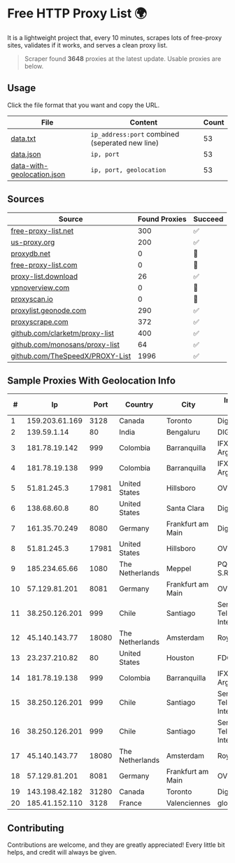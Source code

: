 
# Free HTTP Proxy List 🌍

It is a lightweight project that, every 10 minutes, scrapes lots of free-proxy sites, validates if it works, and serves a clean proxy list.


> Scraper found **3648** proxies at the latest update. Usable proxies are below.

## Usage

Click the file format that you want and copy the URL.


|File|Content|Count|
|----|-------|-----|
|[data.txt](https://raw.githubusercontent.com/themiralay/Proxy-List-World/master/data.txt)|`ip_address:port` combined (seperated new line)|53|
|[data.json](https://raw.githubusercontent.com/themiralay/Proxy-List-World/master/data.json)|`ip, port`|53|
|[data-with-geolocation.json](https://raw.githubusercontent.com/themiralay/Proxy-List-World/master/data-with-geolocation.json)|`ip, port, geolocation`|53|

## Sources

|Source|Found Proxies|Succeed|
|------|-------------|-------|
|[free-proxy-list.net](https://free-proxy-list.net)|300|✅|
|[us-proxy.org](https://www.us-proxy.org)|200|✅|
|[proxydb.net](http://proxydb.net)|0|🚫|
|[free-proxy-list.com](https://free-proxy-list.com/?page=&port=&type%5B%5D=http&type%5B%5D=https&up_time=0&search=Search)|0|🚫|
|[proxy-list.download](https://www.proxy-list.download/HTTP)|26|✅|
|[vpnoverview.com](https://vpnoverview.com/privacy/anonymous-browsing/free-proxy-servers)|0|🚫|
|[proxyscan.io](https://www.proxyscan.io)|0|🚫|
|[proxylist.geonode.com](https://proxylist.geonode.com/api/proxy-list?limit=300&page=1&sort_by=lastChecked&sort_type=desc&protocols=http,https)|290|✅|
|[proxyscrape.com](https://api.proxyscrape.com/v2/?request=displayproxies&protocol=http&timeout=10000&country=all&ssl=all&anonymity=all)|372|✅|
|[github.com/clarketm/proxy-list](https://raw.githubusercontent.com/clarketm/proxy-list/master/proxy-list-raw.txt)|400|✅|
|[github.com/monosans/proxy-list](https://raw.githubusercontent.com/monosans/proxy-list/main/proxies/http.txt)|64|✅|
|[github.com/TheSpeedX/PROXY-List](https://raw.githubusercontent.com/TheSpeedX/PROXY-List/master/http.txt)|1996|✅|


## Sample Proxies With Geolocation Info

|#|Ip|Port|Country|City|Internet Service Provider|
|-|--|----|-------|----|-------------------------|
|1|159.203.61.169|3128|Canada|Toronto|DigitalOcean, LLC|
|2|139.59.1.14|80|India|Bengaluru|DIGITALOCEAN|
|3|181.78.19.142|999|Colombia|Barranquilla|IFX Networks Argentina S.R.L|
|4|181.78.19.138|999|Colombia|Barranquilla|IFX Networks Argentina S.R.L|
|5|51.81.245.3|17981|United States|Hillsboro|OVH SAS|
|6|138.68.60.8|80|United States|Santa Clara|DigitalOcean, LLC|
|7|161.35.70.249|8080|Germany|Frankfurt am Main|DigitalOcean, LLC|
|8|51.81.245.3|17981|United States|Hillsboro|OVH SAS|
|9|185.234.65.66|1080|The Netherlands|Meppel|PQ HOSTING PLUS S.R.L.|
|10|57.129.81.201|8081|Germany|Frankfurt am Main|OVH SAS|
|11|38.250.126.201|999|Chile|Santiago|Servicios De Telecomunicaciones Intercable Ltda.|
|12|45.140.143.77|18080|The Netherlands|Amsterdam|RoyaleHosting BV|
|13|23.237.210.82|80|United States|Houston|FDCservers.net|
|14|181.78.19.138|999|Colombia|Barranquilla|IFX Networks Argentina S.R.L|
|15|38.250.126.201|999|Chile|Santiago|Servicios De Telecomunicaciones Intercable Ltda.|
|16|38.250.126.201|999|Chile|Santiago|Servicios De Telecomunicaciones Intercable Ltda.|
|17|45.140.143.77|18080|The Netherlands|Amsterdam|RoyaleHosting BV|
|18|57.129.81.201|8081|Germany|Frankfurt am Main|OVH SAS|
|19|143.198.42.182|31280|Canada|Toronto|DigitalOcean, LLC|
|20|185.41.152.110|3128|France|Valenciennes|global|



## Contributing

Contributions are welcome, and they are greatly appreciated! Every
little bit helps, and credit will always be given.

